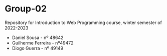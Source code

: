 # Group-02

Repository for Introduction to Web Programming course, winter semester of 2022-2023

* Daniel Sousa - nº 48642
* Guilherme Ferreira - nº49472
* Diogo Guerra - nº 49149
